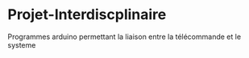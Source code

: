 # Projet-Interdiscplinaire
Programmes arduino permettant la liaison entre la télécommande et le systeme
